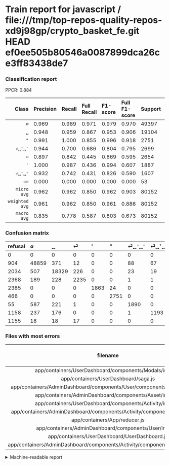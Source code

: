 # Train report for javascript / file:///tmp/top-repos-quality-repos-xd9j98gp/crypto_basket_fe.git HEAD ef0ee505b80546a0087899dca26ce3ff83438de7

### Classification report

PPCR: 0.884

| Class | Precision | Recall | Full Recall | F1-score | Full F1-score | Support | Full Support | PPCR |
|------:|:----------|:-------|:------------|:---------|:---------|:--------|:-------------|:-----|
| `∅` | 0.969| 0.989| 0.971| 0.979| 0.970| 49397| 50301| 0.982 |
| `␣` | 0.948| 0.959| 0.867| 0.953| 0.906| 19104| 21138| 0.904 |
| `"` | 0.991| 1.000| 0.855| 0.996| 0.918| 2751| 3217| 0.855 |
| `⏎␣⁻␣⁻` | 0.944| 0.700| 0.686| 0.804| 0.795| 2699| 2754| 0.980 |
| `⏎` | 0.897| 0.842| 0.445| 0.869| 0.595| 2654| 5022| 0.528 |
| `'` | 1.000| 0.987| 0.436| 0.994| 0.607| 1887| 4272| 0.442 |
| `⏎␣⁺␣⁺` | 0.932| 0.742| 0.431| 0.826| 0.590| 1607| 2765| 0.581 |
| `⏎⏎` | 0.000| 0.000| 0.000| 0.000| 0.000| 53| 1208| 0.044 |
| `micro avg` | 0.962| 0.962| 0.850| 0.962| 0.903| 80152| 90677| 0.884 |
| `weighted avg` | 0.961| 0.962| 0.850| 0.961| 0.886| 80152| 90677| 0.884 |
| `macro avg` | 0.835| 0.778| 0.587| 0.803| 0.673| 80152| 90677| 0.884 |

### Confusion matrix

|refusal|  ∅| ␣| ⏎| '| "| ⏎␣⁻␣⁻| ⏎␣⁺␣⁺| ⏎⏎| 
|:---|:---|:---|:---|:---|:---|:---|:---|:---|
|0 |0 |0 |0 |0 |0 |0 |0 |0 |
|904 |48859 |371 |12 |0 |0 |88 |67 |0 |
|2034 |507 |18329 |226 |0 |0 |23 |19 |0 |
|2368 |189 |228 |2235 |0 |0 |1 |1 |0 |
|2385 |0 |0 |0 |1863 |24 |0 |0 |0 |
|466 |0 |0 |0 |0 |2751 |0 |0 |0 |
|55 |587 |221 |1 |0 |0 |1890 |0 |0 |
|1158 |237 |176 |0 |0 |0 |1 |1193 |0 |
|1155 |18 |18 |17 |0 |0 |0 |0 |0 |

### Files with most errors

| filename | number of errors|
|:----:|:-----|
| app/containers/UserDashboard/components/Modals/index.js | 90 |
| app/containers/UserDashboard/saga.js | 86 |
| app/containers/AdminDashboard/components/User/components/Activity/index.js | 75 |
| app/containers/AdminDashboard/components/Asset/index.js | 73 |
| app/containers/UserDashboard/components/Activity/index.js | 62 |
| app/containers/AdminDashboard/components/Activity/components/TradeView.js | 62 |
| app/containers/App/reducer.js | 58 |
| app/containers/AdminDashboard/components/User/index.js | 57 |
| app/containers/UserDashboard/UserDashboard.js | 53 |
| app/containers/AdminDashboard/components/Activity/components/TransferView.js | 53 |

<details>
    <summary>Machine-readable report</summary>
```json
{
  "cl_report": {"\"": {"f1-score": 0.9956568946796959, "precision": 0.9913513513513513, "recall": 1.0, "support": 2751}, "\u0027": {"f1-score": 0.9936, "precision": 1.0, "recall": 0.9872813990461049, "support": 1887}, "macro avg": {"f1-score": 0.802637975234026, "precision": 0.8351571872679063, "recall": 0.7775730223292991, "support": 80152}, "micro avg": {"f1-score": 0.9621718734404631, "precision": 0.9621718734404631, "recall": 0.9621718734404631, "support": 80152}, "weighted avg": {"f1-score": 0.9607013353122035, "precision": 0.9610741059685457, "recall": 0.9621718734404631, "support": 80152}, "\u2205": {"f1-score": 0.9791971461210093, "precision": 0.9694823104549875, "recall": 0.9891086503228941, "support": 49397}, "\u23ce": {"f1-score": 0.8688046647230321, "precision": 0.8972300281011641, "recall": 0.8421250941974379, "support": 2654}, "\u23ce\u23ce": {"f1-score": 0.0, "precision": 0.0, "recall": 0.0, "support": 53}, "\u23ce\u2423\u207a\u2423\u207a": {"f1-score": 0.8264634568756494, "precision": 0.93203125, "recall": 0.7423771001866832, "support": 1607}, "\u23ce\u2423\u207b\u2423\u207b": {"f1-score": 0.803913228413441, "precision": 0.9435846230654019, "recall": 0.700259355316784, "support": 2699}, "\u2423": {"f1-score": 0.9534684110593805, "precision": 0.9475779351703458, "recall": 0.9594325795644891, "support": 19104}},
  "cl_report_full": {"\"": {"f1-score": 0.9182242990654206, "precision": 0.9913513513513513, "recall": 0.8551445446067765, "support": 3217}, "\u0027": {"f1-score": 0.6073349633251833, "precision": 1.0, "recall": 0.43609550561797755, "support": 4272}, "macro avg": {"f1-score": 0.672622208191352, "precision": 0.8351571872679063, "recall": 0.5865581318918209, "support": 90677}, "micro avg": {"f1-score": 0.9028911952888561, "precision": 0.9621718734404631, "recall": 0.8504913042998776, "support": 90677}, "weighted avg": {"f1-score": 0.8856701244616404, "precision": 0.9477441583689421, "recall": 0.8504913042998776, "support": 90677}, "\u2205": {"f1-score": 0.9704065621958728, "precision": 0.9694823104549875, "recall": 0.9713325778811555, "support": 50301}, "\u23ce": {"f1-score": 0.5949687208838014, "precision": 0.8972300281011641, "recall": 0.44504181600955794, "support": 5022}, "\u23ce\u23ce": {"f1-score": 0.0, "precision": 0.0, "recall": 0.0, "support": 1208}, "\u23ce\u2423\u207a\u2423\u207a": {"f1-score": 0.5898640296662546, "precision": 0.93203125, "recall": 0.4314647377938517, "support": 2765}, "\u23ce\u2423\u207b\u2423\u207b": {"f1-score": 0.7946184570107211, "precision": 0.9435846230654019, "recall": 0.6862745098039216, "support": 2754}, "\u2423": {"f1-score": 0.9055606333835627, "precision": 0.9475779351703458, "recall": 0.8671113634213266, "support": 21138}},
  "ppcr": 0.88392866989424
}
```
</details>
